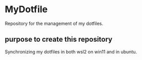 # MyDotfile
Repository for the management of my dotfiles.

## purpose to create this repository
Synchronizing my dotfiles in both wsl2 on win11 and in ubuntu.
